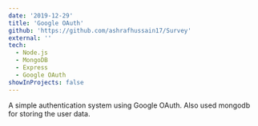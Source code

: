 ```yaml
---
date: '2019-12-29'
title: 'Google OAuth'
github: 'https://github.com/ashrafhussain17/Survey'
external: ''
tech:
  - Node.js
  - MongoDB
  - Express
  - Google OAuth
showInProjects: false
---
```


A simple authentication system using Google OAuth. Also used mongodb for storing the user data.
